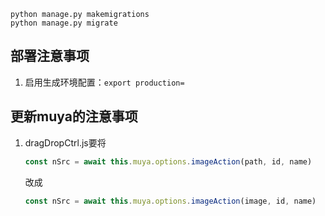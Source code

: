 ```
python manage.py makemigrations
python manage.py migrate
```

## 部署注意事项
1. 启用生成环境配置：`export production=`


## 更新muya的注意事项
1. dragDropCtrl.js要将

   ```js
   const nSrc = await this.muya.options.imageAction(path, id, name)
   ```

   改成

   ```js
   const nSrc = await this.muya.options.imageAction(image, id, name)
   ```

